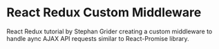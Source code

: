 # React Redux Custom Middleware

React Redux tutorial by Stephan Grider creating a custom middleware to handle aync AJAX API requests similar to React-Promise library.
